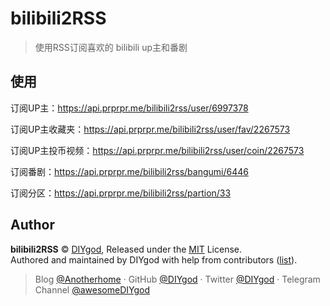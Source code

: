 # bilibili2RSS

> 使用RSS订阅喜欢的 bilibili up主和番剧



## 使用

订阅UP主：https://api.prprpr.me/bilibili2rss/user/6997378

订阅UP主收藏夹：https://api.prprpr.me/bilibili2rss/user/fav/2267573

订阅UP主投币视频：https://api.prprpr.me/bilibili2rss/user/coin/2267573

订阅番剧：https://api.prprpr.me/bilibili2rss/bangumi/6446

订阅分区：https://api.prprpr.me/bilibili2rss/partion/33

## Author

**bilibili2RSS** © [DIYgod](https://github.com/DIYgod), Released under the [MIT](./LICENSE) License.<br>
Authored and maintained by DIYgod with help from contributors ([list](https://github.com/DIYgod/DPlayer/contributors)).

> Blog [@Anotherhome](https://www.anotherhome.net) · GitHub [@DIYgod](https://github.com/DIYgod) · Twitter [@DIYgod](https://twitter.com/DIYgod) · Telegram Channel [@awesomeDIYgod](https://t.me/awesomeDIYgod)